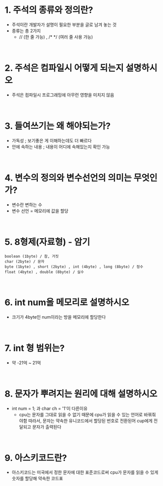 # 1. 주석의 종류와 정의란?
- 주석이란 개발자가 설명이 필요한 부분을 글로 남겨 놓는 것 
- 종류는 총 2가지 
    - // (한 줄 가능) , /* */ (여러 줄 사용 가능)
<br>

# 2. 주석은 컴파일시 어떻게 되는지 설명하시오
- 주석은 컴파일시 프로그래밍에 아무런 영향을 미치지 않음
<br>

# 3. 들여쓰기는 왜 해야되는가?
- 가독성 ; 보기좋은 게 이해하는데도 더 빠르다
- 안에 속하는 내용 ; 내용이 어디에 속해있는지 확인 가능
<br>

# 4. 변수의 정의와 변수선언의 의미는 무엇인가?
- 변수란 변하는 수 
- 변수 선언 = 메모리에 값을 할당
<br>

# 5. 8형제(자료형) - 암기 
    boolean (1byte) / 참, 거짓
    char (2byte) / 문자
    byte (1byte) , short (2byte) , int (4byte) , long (8byte) / 정수
    float (4byte) , double (8byte) / 실수
<br>

# 6. int num을 메모리로 설명하시오
- 크기가 4byte인 num이라는 방을 메모리에 할당한다
<br>

# 7. int 형 범위는?
- 약 -21억 ~ 21억
<br>

# 8. 문자가 뿌려지는 원리에 대해 설명하시오 
- int num = 1; 과 char ch = '1'이 다른이유
    - cpu는 문자를 그대로 읽을 수 없기 때문에 cpu가 읽을 수 있는 언어로 바꿔줘야함 따라서, 문자는 약속한 유니코드에서 할당된 번호로 전환된어 cup에게 전달되고 문자가 출력된다 
<br>

# 9. 아스키코드란?
- 아스키코드는 미국에서 정한 문자에 대한 표준코드로써 cpu가 문자를 읽을 수 있게 숫자를 할당해 약속한 코드표 
